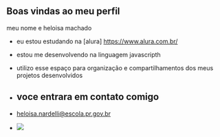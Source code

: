 ## Boas vindas ao meu perfil

meu nome e heloisa machado

- eu estou estudando na [alura] https://www.alura.com.br/
- estou me desenvolvendo na linguagem javascripth
- utilizo esse espaço para organização e compartilhamentos dos meus projetos desenvolvidos

- ## voce entrara em contato comigo
- heloisa.nardelli@escola.pr.gov.br

- ![](https://media1.tenor.com/m/Zckwf2ALjhAAAAAC/spongebob-spongebob-squarepants.gif)

  
